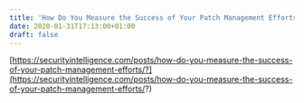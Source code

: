 ```yaml
---
title: 'How Do You Measure the Success of Your Patch Management Efforts?'
date: 2020-01-31T17:13:00+01:00
draft: false
---
```


[https://securityintelligence.com/posts/how-do-you-measure-the-success-of-your-patch-management-efforts/?](https://securityintelligence.com/posts/how-do-you-measure-the-success-of-your-patch-management-efforts/?)